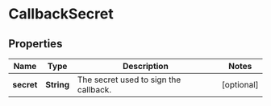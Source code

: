 
# CallbackSecret

## Properties
Name | Type | Description | Notes
------------ | ------------- | ------------- | -------------
**secret** | **String** | The secret used to sign the callback. |  [optional]



